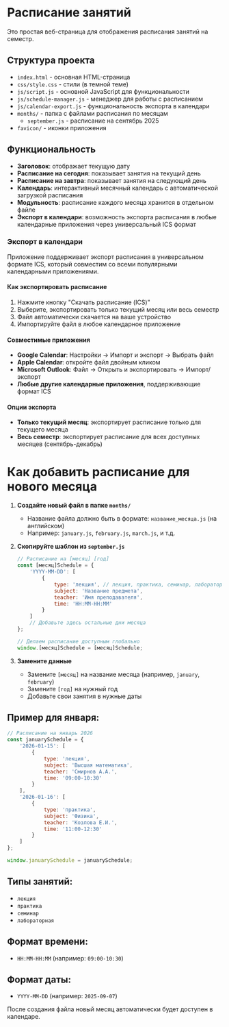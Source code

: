# Расписание занятий

Это простая веб-страница для отображения расписания занятий на семестр.

## Структура проекта

- `index.html` - основная HTML-страница
- `css/style.css` - стили (в темной теме)
- `js/script.js` - основной JavaScript для функциональности
- `js/schedule-manager.js` - менеджер для работы с расписанием
- `js/calendar-export.js` - функциональность экспорта в календари
- `months/` - папка с файлами расписания по месяцам
  - `september.js` - расписание на сентябрь 2025
- `favicon/` - иконки приложения

## Функциональность

- **Заголовок**: отображает текущую дату
- **Расписание на сегодня**: показывает занятия на текущий день
- **Расписание на завтра**: показывает занятия на следующий день
- **Календарь**: интерактивный месячный календарь с автоматической загрузкой расписания
- **Модульность**: расписание каждого месяца хранится в отдельном файле
- **Экспорт в календари**: возможность экспорта расписания в любые календарные приложения через универсальный ICS формат

### Экспорт в календари

Приложение поддерживает экспорт расписания в универсальном формате ICS, который совместим со всеми популярными календарными приложениями.

#### Как экспортировать расписание
1. Нажмите кнопку "Скачать расписание (ICS)"
2. Выберите, экспортировать только текущий месяц или весь семестр
3. Файл автоматически скачается на ваше устройство
4. Импортируйте файл в любое календарное приложение

#### Совместимые приложения
- **Google Calendar**: Настройки → Импорт и экспорт → Выбрать файл
- **Apple Calendar**: откройте файл двойным кликом
- **Microsoft Outlook**: Файл → Открыть и экспортировать → Импорт/экспорт
- **Любые другие календарные приложения**, поддерживающие формат ICS

#### Опции экспорта
- **Только текущий месяц**: экспортирует расписание только для текущего месяца
- **Весь семестр**: экспортирует расписание для всех доступных месяцев (сентябрь-декабрь)

# Как добавить расписание для нового месяца

1. **Создайте новый файл в папке `months/`**
   - Название файла должно быть в формате: `название_месяца.js` (на английском)
   - Например: `january.js`, `february.js`, `march.js`, и т.д.

2. **Скопируйте шаблон из `september.js`**
   ```javascript
   // Расписание на [месяц] [год]
   const [месяц]Schedule = {
       'YYYY-MM-DD': [
           {
               type: 'лекция', // лекция, практика, семинар, лабораторная
               subject: 'Название предмета',
               teacher: 'Имя преподавателя',
               time: 'HH:MM-HH:MM'
           }
       ]
       // Добавьте здесь остальные дни месяца
   };

   // Делаем расписание доступным глобально
   window.[месяц]Schedule = [месяц]Schedule;
   ```

3. **Замените данные**
   - Замените `[месяц]` на название месяца (например, `january`, `february`)
   - Замените `[год]` на нужный год
   - Добавьте свои занятия в нужные даты

## Пример для января:

```javascript
// Расписание на январь 2026
const januarySchedule = {
    '2026-01-15': [
        {
            type: 'лекция',
            subject: 'Высшая математика',
            teacher: 'Смирнов А.А.',
            time: '09:00-10:30'
        }
    ],
    '2026-01-16': [
        {
            type: 'практика',
            subject: 'Физика',
            teacher: 'Козлова Е.И.',
            time: '11:00-12:30'
        }
    ]
};

window.januarySchedule = januarySchedule;
```

## Типы занятий:
- `лекция`
- `практика` 
- `семинар`
- `лабораторная`

## Формат времени:
- `HH:MM-HH:MM` (например: `09:00-10:30`)

## Формат даты:
- `YYYY-MM-DD` (например: `2025-09-07`)

После создания файла новый месяц автоматически будет доступен в календаре.
